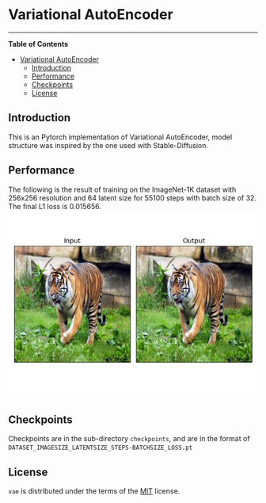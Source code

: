 # Variational AutoEncoder

-----

**Table of Contents**

- [Variational AutoEncoder](#variational-autoencoder)
  - [Introduction](#introduction)
  - [Performance](#performance)
  - [Checkpoints](#checkpoints)
  - [License](#license)

## Introduction

This is an Pytorch implementation of Variational AutoEncoder, model structure was inspired by the one used with Stable-Diffusion.

## Performance
The following is the result of training on the ImageNet-1K dataset with 256x256 resolution and 64 latent size for 55100 steps with batch size of 32. The final L1 loss is 0.015656.
![training_example](checkpoints/result.png)

## Checkpoints

Checkpoints are in the sub-directory `checkpoints`, and are in the format of ```DATASET_IMAGESIZE_LATENTSIZE_STEPS-BATCHSIZE_LOSS.pt```
## License

`vae` is distributed under the terms of the [MIT](https://spdx.org/licenses/MIT.html) license.
